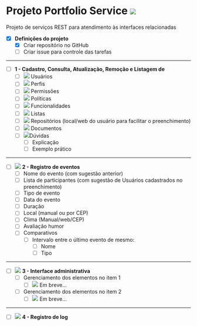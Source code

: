 # Projeto Portfolio Service <img src="https://img.icons8.com/ios/50/000000/cloud-database.png"/>
Projeto de serviços REST para atendimento às interfaces relacionadas

- [x] **Definições do projeto**
  - [x] Criar repositório no GitHub
  - [ ] Criar issue para controle das tarefas
-------
- [ ] **1 - Cadastro, Consulta, Atualização, Remoção e Listagem de**
  - [ ] <img src="https://img.icons8.com/ios-glyphs/30/000000/login-as-user.png"/> Usuários
  - [ ] <img src="https://img.icons8.com/material/30/000000/user-menu-male--v1.png"/> Perfis
  - [ ] <img src="https://img.icons8.com/windows/30/000000/test-partial-passed.png"/> Permissões
  - [ ] <img src="https://img.icons8.com/windows/30/000000/privacy-policy.png"/> Políticas
  - [ ] <img src="https://img.icons8.com/android/30/000000/swiss-army-knife.png"/> Funcionalidades
  - [ ] <img src="https://img.icons8.com/ios/30/000000/wish-list.png"/> Listas
  - [ ] <img src="https://img.icons8.com/windows/30/000000/github.png"/> Repositórios (local/web do usuário para facilitar o preenchimento)
  - [ ] <img src="https://img.icons8.com/windows/30/000000/network-document.png"/> Documentos
  - [ ] <img src="https://img.icons8.com/windows/30/000000/questions.png"/>Dúvidas
    - [ ] Explicação 
    - [ ] Exemplo prático
-------
- [ ] <img src="https://img.icons8.com/windows/30/000000/overtime.png"/> **2 - Registro de eventos** 
    - [ ] Nome do evento (com sugestão anterior)
    - [ ] Lista de participantes (com sugestão de Usuários cadastrados no preenchimento)
    - [ ] Tipo de evento
    - [ ] Data do evento
    - [ ] Duração
    - [ ] Local (manual ou por CEP)
    - [ ] Clima (Manual/web/CEP)
    - [ ] Avaliação humor
    - [ ] Comparativos
	  - [ ] Intervalo entre o último evento de mesmo:
		  - [ ] Nome
		  - [ ] Tipo
-------
- [ ] <img src="https://img.icons8.com/windows/30/000000/gears.png"/> **3 - Interface administrativa**
  - [ ] Gerenciamento dos elementos no item 1
  	- [ ] <img src="https://img.icons8.com/ios-filled/30/000000/enterprise-resource-planning.png"/> Em breve...
  - [ ] Gerenciamento dos elementos no item 2
  	- [ ] <img src="https://img.icons8.com/ios-filled/30/000000/enterprise-resource-planning.png"/> Em breve...
-------
- [ ] <img src="https://img.icons8.com/material/30/000000/log.png"/> **4 - Registro de log**
